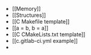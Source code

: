 
- [[Memory]]
- [[Structures]]
- [[C Makefile template]]
- [[a = b, b = a]]
- [[C CMakeLists.txt template]]
- [[c.gitlab-ci.yml example]]
- 